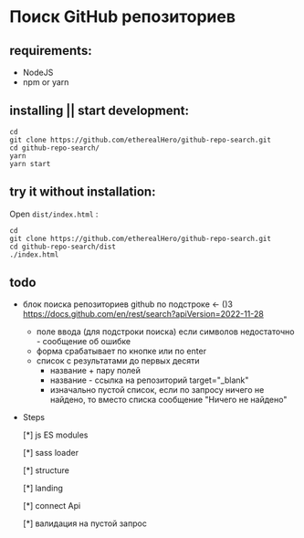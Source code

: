 # Поиск GitHub репозиториев

## requirements:

- NodeJS
- npm or yarn

## installing || start development:

```
cd
git clone https://github.com/etherealHero/github-repo-search.git
cd github-repo-search/
yarn
yarn start
```

## try it without installation:

Open `dist/index.html` :

```
cd
git clone https://github.com/etherealHero/github-repo-search.git
cd github-repo-search/dist
./index.html
```

## todo

- блок поиска репозиториев github по подстроке <- ()3
  https://docs.github.com/en/rest/search?apiVersion=2022-11-28

  - поле ввода (для подстроки поиска)
    если символов недостаточно - сообщение об ошибке
  - форма срабатывает по кнопке или по enter
  - список с результатами
    до первых десяти
    - название + пару полей
    - название - ссылка на репозиторий target="\_blank"
    - изначально пустой список, если по запросу ничего не найдено, то вместо списка сообщение "Ничего не найдено"

- Steps

  [*] js ES modules

  [*] sass loader

  [*] structure

  [*] landing

  [*] connect Api

  [*] валидация на пустой запрос
